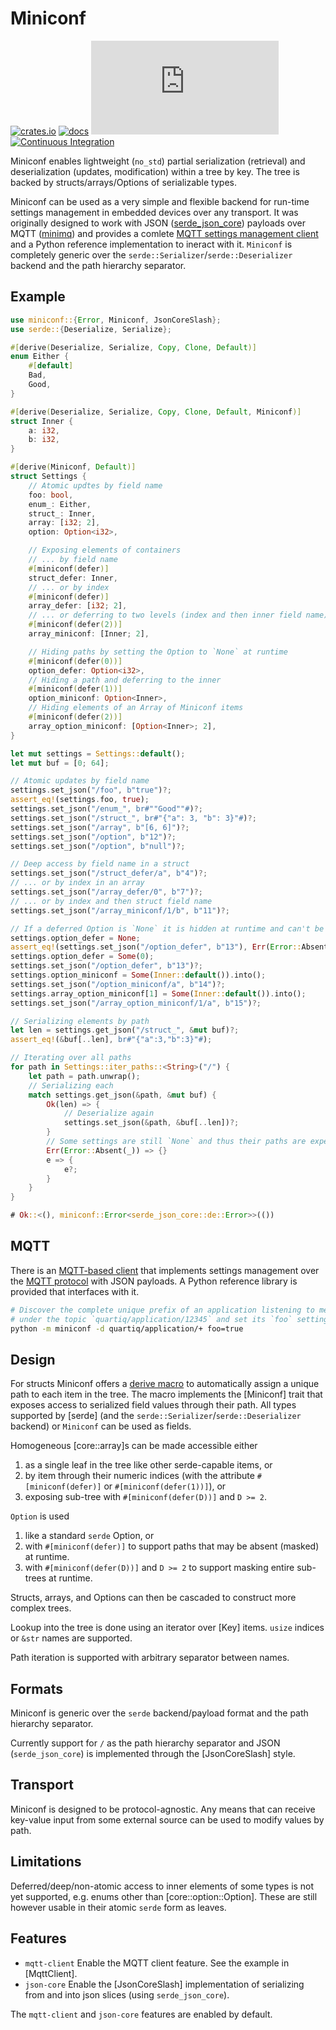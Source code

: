 # Miniconf
[![crates.io](https://img.shields.io/crates/v/miniconf.svg)](https://crates.io/crates/miniconf)
[![docs](https://docs.rs/miniconf/badge.svg)](https://docs.rs/miniconf)
[![QUARTIQ Matrix Chat](https://img.shields.io/matrix/quartiq:matrix.org)](https://matrix.to/#/#quartiq:matrix.org)
[![Continuous Integration](https://github.com/vertigo-designs/miniconf/workflows/Continuous%20Integration/badge.svg)](https://github.com/quartiq/miniconf/actions)

Miniconf enables lightweight (`no_std`) partial serialization (retrieval) and deserialization
(updates, modification) within a tree by key. The tree is backed by
structs/arrays/Options of serializable types.

Miniconf can be used as a very simple and flexible backend for run-time settings management in embedded devices
over any transport. It was originally designed to work with JSON ([serde_json_core](https://docs.rs/serde-json-core))
payloads over MQTT ([minimq](https://docs.rs/minimq)) and provides a comlete [MQTT settings management
client](MqttClient) and a Python reference implementation to ineract with it.
`Miniconf` is completely generic over the `serde::Serializer`/`serde::Deserializer` backend and the path hierarchy separator.

## Example
```rust
use miniconf::{Error, Miniconf, JsonCoreSlash};
use serde::{Deserialize, Serialize};

#[derive(Deserialize, Serialize, Copy, Clone, Default)]
enum Either {
    #[default]
    Bad,
    Good,
}

#[derive(Deserialize, Serialize, Copy, Clone, Default, Miniconf)]
struct Inner {
    a: i32,
    b: i32,
}

#[derive(Miniconf, Default)]
struct Settings {
    // Atomic updtes by field name
    foo: bool,
    enum_: Either,
    struct_: Inner,
    array: [i32; 2],
    option: Option<i32>,

    // Exposing elements of containers
    // ... by field name
    #[miniconf(defer)]
    struct_defer: Inner,
    // ... or by index
    #[miniconf(defer)]
    array_defer: [i32; 2],
    // ... or deferring to two levels (index and then inner field name)
    #[miniconf(defer(2))]
    array_miniconf: [Inner; 2],

    // Hiding paths by setting the Option to `None` at runtime
    #[miniconf(defer(0))]
    option_defer: Option<i32>,
    // Hiding a path and deferring to the inner
    #[miniconf(defer(1))]
    option_miniconf: Option<Inner>,
    // Hiding elements of an Array of Miniconf items
    #[miniconf(defer(2))]
    array_option_miniconf: [Option<Inner>; 2],
}

let mut settings = Settings::default();
let mut buf = [0; 64];

// Atomic updates by field name
settings.set_json("/foo", b"true")?;
assert_eq!(settings.foo, true);
settings.set_json("/enum_", br#""Good""#)?;
settings.set_json("/struct_", br#"{"a": 3, "b": 3}"#)?;
settings.set_json("/array", b"[6, 6]")?;
settings.set_json("/option", b"12")?;
settings.set_json("/option", b"null")?;

// Deep access by field name in a struct
settings.set_json("/struct_defer/a", b"4")?;
// ... or by index in an array
settings.set_json("/array_defer/0", b"7")?;
// ... or by index and then struct field name
settings.set_json("/array_miniconf/1/b", b"11")?;

// If a deferred Option is `None` it is hidden at runtime and can't be accessed
settings.option_defer = None;
assert_eq!(settings.set_json("/option_defer", b"13"), Err(Error::Absent(1)));
settings.option_defer = Some(0);
settings.set_json("/option_defer", b"13")?;
settings.option_miniconf = Some(Inner::default()).into();
settings.set_json("/option_miniconf/a", b"14")?;
settings.array_option_miniconf[1] = Some(Inner::default()).into();
settings.set_json("/array_option_miniconf/1/a", b"15")?;

// Serializing elements by path
let len = settings.get_json("/struct_", &mut buf)?;
assert_eq!(&buf[..len], br#"{"a":3,"b":3}"#);

// Iterating over all paths
for path in Settings::iter_paths::<String>("/") {
    let path = path.unwrap();
    // Serializing each
    match settings.get_json(&path, &mut buf) {
        Ok(len) => {
            // Deserialize again
            settings.set_json(&path, &buf[..len])?;
        }
        // Some settings are still `None` and thus their paths are expected to be absent
        Err(Error::Absent(_)) => {}
        e => {
            e?;
        }
    }
}

# Ok::<(), miniconf::Error<serde_json_core::de::Error>>(())
```

## MQTT
There is an [MQTT-based client](MqttClient) that implements settings management over the [MQTT
protocol](https://mqtt.org) with JSON payloads. A Python reference library is provided that
interfaces with it.

```sh
# Discover the complete unique prefix of an application listening to messages
# under the topic `quartiq/application/12345` and set its `foo` setting to `true`.
python -m miniconf -d quartiq/application/+ foo=true
```

## Design
For structs Miniconf offers a [derive macro](derive.Miniconf.html) to automatically
assign a unique path to each item in the tree.
The macro implements the [Miniconf] trait that exposes access to serialized field values through their path.
All types supported by [serde] (and the `serde::Serializer`/`serde::Deserializer` backend) or `Miniconf`
can be used as fields.

Homogeneous [core::array]s can be made accessible either
1. as a single leaf in the tree like other serde-capable items, or
2. by item through their numeric indices (with the attribute `#[miniconf(defer)]` or `#[miniconf(defer(1))]`), or
3. exposing sub-tree with `#[miniconf(defer(D))]` and `D >= 2`.

`Option` is used
1. like a standard `serde` Option, or
2. with `#[miniconf(defer)]` to support paths that may be absent (masked) at runtime.
3. with `#[miniconf(defer(D))]` and `D >= 2` to support masking entire sub-trees at runtime.

Structs, arrays, and Options can then be cascaded to construct more complex trees.

Lookup into the tree is done using an iterator over [Key] items. `usize` indices or `&str` names are supported.

Path iteration is supported with arbitrary separator between names.

## Formats
Miniconf is generic over the `serde` backend/payload format and the path hierarchy separator.

Currently support for `/` as the path hierarchy separator and JSON (`serde_json_core`) is implemented
through the [JsonCoreSlash] style.

## Transport
Miniconf is designed to be protocol-agnostic. Any means that can receive key-value input from
some external source can be used to modify values by path.

## Limitations
Deferred/deep/non-atomic access to inner elements of some types is not yet supported, e.g. enums
other than [core::option::Option]. These are still however usable in their atomic `serde` form as leaves.

## Features
* `mqtt-client` Enable the MQTT client feature. See the example in [MqttClient].
* `json-core` Enable the [JsonCoreSlash] implementation of serializing from and
  into json slices (using `serde_json_core`).

The `mqtt-client` and `json-core` features are enabled by default.
